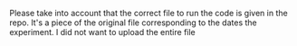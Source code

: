 Please take into account that the correct file to run the code is given in the repo. It's a piece of the original file corresponding to the dates the experiment. I did not want to upload the entire file
